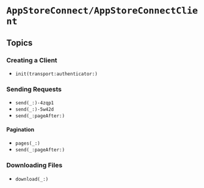 # ``AppStoreConnect/AppStoreConnectClient``

## Topics

### Creating a Client

- ``init(transport:authenticator:)``

### Sending Requests

- ``send(_:)-4zqp1``
- ``send(_:)-5w42d``
- ``send(_:pageAfter:)``

#### Pagination

- ``pages(_:)``
- ``send(_:pageAfter:)``

### Downloading Files

- ``download(_:)``
